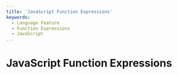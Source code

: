 ```yaml
---
title: 'JavaScript Function Expressions'
keywords:
  - Language Feature
  - Function Expressions
  - JavaScript
...
```


# JavaScript Function Expressions
